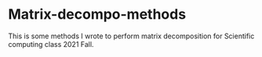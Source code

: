 # Matrix-decompo-methods
This is some methods I wrote to perform matrix decomposition for Scientific computing class 2021 Fall.
